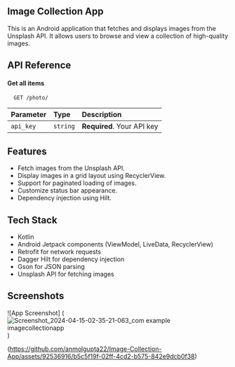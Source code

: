 
## Image Collection App
This is an Android application that fetches and displays images from the Unsplash API. It allows users to browse and view a collection of high-quality images.
## API Reference

#### Get all items

```http
  GET /photo/
```

| Parameter | Type     | Description                |
| :-------- | :------- | :------------------------- |
| `api_key` | `string` | **Required**. Your API key |



## Features

- Fetch images from the Unsplash API.
- Display images in a grid layout using RecyclerView.
- Support for paginated loading of images.
- Customize status bar appearance.
- Dependency injection using Hilt.


## Tech Stack

- Kotlin
- Android Jetpack components (ViewModel, LiveData,  RecyclerView)
- Retrofit for network requests
- Dagger Hilt for dependency injection
- Gson for JSON parsing
- Unsplash API for fetching images


## Screenshots

![App Screenshot]
(![Screenshot_2024-04-15-02-35-21-063_com example imagecollectionapp](https://github.com/anmolgupta22/Image-Collection-App/assets/92536916/f385c69f-389f-4e2f-bdac-6c70deea9d49))

(https://github.com/anmolgupta22/Image-Collection-App/assets/92536916/b5c5f19f-02ff-4cd2-b575-842e9dcb0f38)




